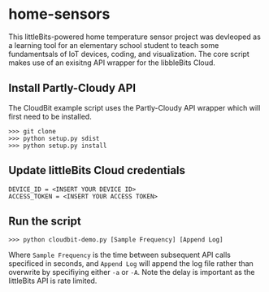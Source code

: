 # home-sensors

This littleBits-powered home temperature sensor project was devleoped as a learning tool for an elementary school student to teach some fundamentsals of IoT devices, coding, and visualization. The core script makes use of an exisitng API wrapper for the libbleBits Cloud.

## Install Partly-Cloudy API
The CloudBit example script uses the Partly-Cloudy API wrapper which will first need to be installed.
```
>>> git clone 
>>> python setup.py sdist
>>> python setup.py install
```

## Update littleBits Cloud credentials
```
DEVICE_ID = <INSERT YOUR DEVICE ID>
ACCESS_TOKEN = <INSERT YOUR ACCESS TOKEN>
```

## Run the script
```
>>> python cloudbit-demo.py [Sample Frequency] [Append Log]
```

Where `Sample Frequency` is the time between subsequent API calls specificed in seconds, and `Append Log` will append the log file rather than overwrite by specifiying either `-a` or `-A`. Note the delay is important as the littleBits API is rate limited.
